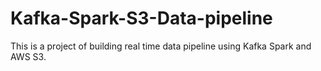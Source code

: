 # Kafka-Spark-S3-Data-pipeline

This is a project of building real time data pipeline using Kafka Spark and AWS S3.

